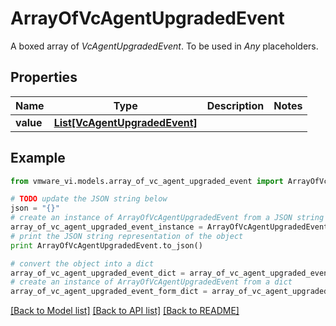 # ArrayOfVcAgentUpgradedEvent

A boxed array of *VcAgentUpgradedEvent*. To be used in *Any* placeholders. 

## Properties
Name | Type | Description | Notes
------------ | ------------- | ------------- | -------------
**value** | [**List[VcAgentUpgradedEvent]**](VcAgentUpgradedEvent.md) |  | 

## Example

```python
from vmware_vi.models.array_of_vc_agent_upgraded_event import ArrayOfVcAgentUpgradedEvent

# TODO update the JSON string below
json = "{}"
# create an instance of ArrayOfVcAgentUpgradedEvent from a JSON string
array_of_vc_agent_upgraded_event_instance = ArrayOfVcAgentUpgradedEvent.from_json(json)
# print the JSON string representation of the object
print ArrayOfVcAgentUpgradedEvent.to_json()

# convert the object into a dict
array_of_vc_agent_upgraded_event_dict = array_of_vc_agent_upgraded_event_instance.to_dict()
# create an instance of ArrayOfVcAgentUpgradedEvent from a dict
array_of_vc_agent_upgraded_event_form_dict = array_of_vc_agent_upgraded_event.from_dict(array_of_vc_agent_upgraded_event_dict)
```
[[Back to Model list]](../README.md#documentation-for-models) [[Back to API list]](../README.md#documentation-for-api-endpoints) [[Back to README]](../README.md)


